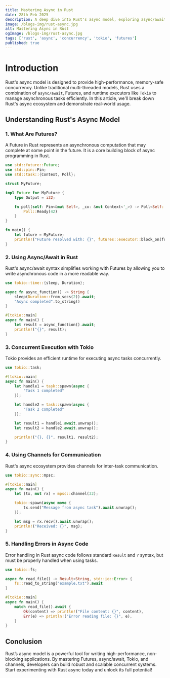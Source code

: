```yaml
---
title: Mastering Async in Rust
date: 28th Feb 2025
description: A deep dive into Rust's async model, exploring async/await, futures, and concurrency best practices.
image: /blogs-img/rust-async.jpg
alt: Mastering Async in Rust
ogImage: /blogs-img/rust-async.jpg
tags: ['rust', 'async', 'concurrency', 'tokio', 'futures']
published: true
---
```


# Introduction

Rust's async model is designed to provide high-performance, memory-safe concurrency. Unlike traditional multi-threaded models, Rust uses a combination of `async/await`, Futures, and runtime executors like `Tokio` to manage asynchronous tasks efficiently. In this article, we'll break down Rust's async ecosystem and demonstrate real-world usage.

## Understanding Rust's Async Model

### 1. What Are Futures?

A Future in Rust represents an asynchronous computation that may complete at some point in the future. It is a core building block of async programming in Rust.

```rust
use std::future::Future;
use std::pin::Pin;
use std::task::{Context, Poll};

struct MyFuture;

impl Future for MyFuture {
    type Output = i32;

    fn poll(self: Pin<&mut Self>, _cx: &mut Context<'_>) -> Poll<Self::Output> {
        Poll::Ready(42)
    }
}

fn main() {
    let future = MyFuture;
    println!("Future resolved with: {}", futures::executor::block_on(future));
}
```

### 2. Using Async/Await in Rust

Rust's async/await syntax simplifies working with Futures by allowing you to write asynchronous code in a more readable way.

```rust
use tokio::time::{sleep, Duration};

async fn async_function() -> String {
    sleep(Duration::from_secs(2)).await;
    "Async completed".to_string()
}

#[tokio::main]
async fn main() {
    let result = async_function().await;
    println!("{}", result);
}
```

### 3. Concurrent Execution with Tokio

Tokio provides an efficient runtime for executing async tasks concurrently.

```rust
use tokio::task;

#[tokio::main]
async fn main() {
    let handle1 = task::spawn(async {
        "Task 1 completed"
    });

    let handle2 = task::spawn(async {
        "Task 2 completed"
    });

    let result1 = handle1.await.unwrap();
    let result2 = handle2.await.unwrap();

    println!("{}, {}", result1, result2);
}
```

### 4. Using Channels for Communication

Rust's async ecosystem provides channels for inter-task communication.

```rust
use tokio::sync::mpsc;

#[tokio::main]
async fn main() {
    let (tx, mut rx) = mpsc::channel(32);

    tokio::spawn(async move {
        tx.send("Message from async task").await.unwrap();
    });

    let msg = rx.recv().await.unwrap();
    println!("Received: {}", msg);
}
```

### 5. Handling Errors in Async Code

Error handling in Rust async code follows standard `Result` and `?` syntax, but must be properly handled when using tasks.

```rust
use tokio::fs;

async fn read_file() -> Result<String, std::io::Error> {
    fs::read_to_string("example.txt").await
}

#[tokio::main]
async fn main() {
    match read_file().await {
        Ok(content) => println!("File content: {}", content),
        Err(e) => println!("Error reading file: {}", e),
    }
}
```

## Conclusion

Rust’s async model is a powerful tool for writing high-performance, non-blocking applications. By mastering Futures, async/await, Tokio, and channels, developers can build robust and scalable concurrent systems. Start experimenting with Rust async today and unlock its full potential!
